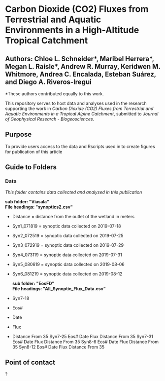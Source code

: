 # Carbon Dioxide (CO2) Fluxes from Terrestrial and Aquatic Environments in a High-Altitude Tropical Catchment
## Authors: Chloe L. Schneider*, Maribel Herrera*, Megan L. Raisle*, Andrew R. Murray, Keridwen M. Whitmore, Andrea C. Encalada, Esteban Suárez, and Diego A. Riveros-Iregui

*These authors contributed equally to this work. 


This repository serves to host data and analyses used in the research supporting the work in *Carbon Dioxide (CO2) Fluxes from Terrestrial and Aquatic Environments in a Tropical Alpine Catchment*, submitted to *Journal of Geophysical Research - Biogeosciences*.  
  
  ## Purpose  
  To provide users access to the data and Rscripts used in to create figures for publication of this article  
  
  ## Guide to Folders  
  ### Data
  *This folder contains data collected and analysed in this publication*  
  
  **sub folder: "Viasala"**  
  **File headings: "synoptics2.csv"**  
  * Distance = distance from the outlet of the wetland in meters  
  * Syn1_071819 = synoptic data collected on 2019-07-18  
  * Syn2_072519 = synoptic data collected on 2019-07-25  
  * Syn3_072919 = synoptic data collected on 2019-07-29  
  * Syn4_073119 = synoptic data collected on 2019-07-31  
  * Syn5_080619 = synoptic data collected on 2019-08-06  
  * Syn6_081219 = synoptic data collected on 2019-08-12 
  
    **sub folder: "EosFD"**  
  **File headings: "All_Synoptic_Flux_Data.csv"**  
  * Syn7-18  
  * Eos#  
  * Date  
  * Flux  
  * Distance From 35		Syn7-25	Eos#	Date	Flux	Distance From 35		Syn7-31	Eos#	Date	Flux	Distance From 35		Syn8-6	Eos#		Date	Flux	Distance From 35		Syn8-12	Eos#		Date	Flux	Distance From 35
  
  ## Point of contact  
  ?
